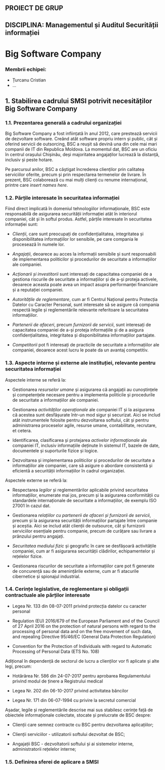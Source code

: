 ## PROIECT DE GRUP
## DISCIPLINA: Managementul și Auditul Securității informației

# Big Software Company

### Membrii echipei:

- Țurcanu Cristian
- ...


## 1. Stabilirea cadrului SMSI potrivit necesităților Big Software Company

### 1.1. Prezentarea generală a cadrului organizației

Big Software Company a fost inființată în anul 2012, care prestează servicii de dezvoltare software.
Creând atât software propriu intern și public, cât și oferind servicii de outsorcing,
BSC a reușit să devină una din cele mai mari companii de IT din Republica Moldova.
La momentul dat, BSC are un oficiu în centrul orașului Chișinău, deși majoritatea angajaților
lucrează la distanță, inclusiv și peste hotare.

Pe parcursul anilor, BSC a câștigat încrederea clienților prin calitatea serviciilor oferite,
precum și prin respectarea termenelor de livrare.
În prezent, BSC colaborează cu mai mulți clienți cu renume internațional, printre care 
*insert names here*.


### 1.2. Părțile interesate în securitatea informației

Fiind direct implicată în domeniul tehnologiilor informaționale,
BSC este responsabilă de asigurarea securității informației atât în interiorul companiei,
cât și în softul produs.
Astfel, părțile interesate în securitatea informației sunt:

- *Clienții*, care sunt preocupați de confidențialitatea, integritatea și
  disponibilitatea informațiilor lor sensibile, pe care compania le procesează în numele lor.

- *Angajații*, deoarece au acces la informații sensibile și sunt responsabili
  de implementarea politicilor și procedurilor de securitate a informațiilor ale companiei.
 
- *Acționarii și investitorii* sunt interesați de capacitatea companiei de a gestiona
  riscurile de securitate a informațiilor și de a-și proteja activele,
  deoarece aceasta poate avea un impact asupra performanței financiare și a reputației companiei.
 
- *Autoritățile de reglementare*, cum ar fi Centrul Național pentru
  Protecția Datelor cu Caracter Personal, sunt interesate să se asigure că compania
  respectă legile și reglementările relevante referitoare la securitatea informațiilor.
 
- *Partenerii de afaceri*, precum *furnizorii de servicii*, sunt interesați de capacitatea
  companiei de a-și proteja informațiile și de a asigura confidențialitatea,
  integritatea și disponibilitatea informațiilor partajate.
 
- *Competitorii* pot fi interesați de practicile de securitate a informațiilor ale companiei,
  deoarece acest lucru le poate da un avantaj competitiv.

### 1.3. Aspecte interne și externe ale instituției, relevante pentru securitatea informației

Aspectele interne se referă la:

- Gestionarea *resurselor umane* și asigurarea că angajații
  au cunoștințele și competențele necesare pentru a implementa politicile și
  procedurile de securitate a informațiilor ale companiei.
 
- Gestionarea *activităților operaționale*
  ale companiei IT și la asigurarea că acestea sunt desfășurate într-un mod sigur și securizat.
  Aici se includ atât instrumentele folosite pentru dezvoltarea softului,
  cât și pentru administrarea proceselor agile, resurse umane, contabilitate, recrutare, et cetera.
 
- Identificarea, clasificarea și protejarea *activelor informaționale* ale companiei IT,
  inclusiv informațiile deținute în sistemul IT, bazele de date, documentele și suporturile fizice și logice.
 
- Dezvoltarea și implementarea politicilor și procedurilor de securitate a informațiilor
  ale companiei, care să asigure o abordare consistentă și eficientă a securității
  informațiilor în cadrul organizației.

Aspectele externe se referă la:

- Respectarea *legilor* și reglementărilor aplicabile privind securitatea informațiilor, enumerate mai jos,
  precum și la asigurarea conformității cu standardele internaționale de securitate
  a informațiilor, de exemplu ISO 27001 în cazul dat.
 
- Gestionarea *relațiilor cu partenerii de
  afaceri și furnizorii de servicii*, precum și la asigurarea securității informațiilor
  partajate între companie și aceștia. Aici se includ atât clienții de outsource,
  cât și furnizorii serviciilor esențiale pentru companie, precum de curățare
  sau livrare a prânzului pentru angajați. 
 
- *Securitatea mediului fizic* și geografic în care se desfășoară activitățile companiei,
  cum ar fi asigurarea securității clădirilor, echipamentelor și rețelelor fizice.
 
- Gestionarea riscurilor de securitate a informațiilor care pot fi generate de concurență
  sau de amenințările externe, cum ar fi atacurile cibernetice și spionajul industrial.

### 1.4. Cerințe legislative, de reglementare și obligații contractuale ale părților interesate

- Legea Nr. 133 din 08-07-2011 privind protecția datelor cu caracter personal
 
- Regulation (EU) 2016/679 of the European Parliament and of the Council of 27 April 2016
  on the protection of natural persons with regard to the processing of personal
  data and on the free movement of such data, and repealing Directive 95/46/EC
  (General Data Protection Regulation)
 
- Convention for the Protection of Individuals with regard to
  Automatic Processing of Personal Data (ETS No. 108)

Adițional în dependență de sectorul de lucru a clienților vor fi aplicate și alte legi, precum:

- Hotărârea Nr. 586 din 24-07-2017 pentru aprobarea Regulamentului privind modul de ținere a Registrului medical
 
- Legea Nr. 202 din 06-10-2017 privind activitatea băncilor
 
- Legea Nr. 171 din 06-07-1994 cu privire la secretul comercial


Așadar, legile și reglementările descrise mai sus stabilesc cerințe față de obiectele informaționale
colectate, stocate și prelucrate de BSC despre:

- Clienții care semnez contracte cu BSC pentru dezvoltarea aplicațiilor;
 
- Clienții serviciilor - utilizatorii softului dezvoltat de BSC;
 
- Angajații BSC - dezvoltatorii softului și ai sistemelor interne, administratorii rețelelor interne;


<!-- TBD: Descrierea acoperirii, limitelor SMSI, inclusiv locații fizice (whatever that means) -->

### 1.5. Definirea sferei de aplicare a SMSI

<!-- aici descriem limitele SMSI, inițial pentru ce sisteme aplicăm, etc -->